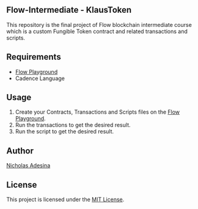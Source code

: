 ## Flow-Intermediate - KlausToken

This repository is the final project of Flow blockchain intermediate course which is a custom Fungible Token contract and related transactions and scripts. 

## Requirements

- [Flow Playground](https://play.flow.com/)
- Cadence Language

## Usage

1. Create your Contracts, Transactions and Scripts files on the [Flow Playground](https://play.flow.com/).
2. Run the transactions to get the desired result.
3. Run the script to get the desired result.

## Author

[Nicholas Adesina](https://github.com/nicklaus07)

## License

This project is licensed under the [MIT License](LICENSE).
